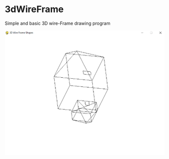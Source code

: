 # 3dWireFrame
Simple and basic 3D wire-Frame drawing program

![alt text](./Documentation/Screenshot01.png "Sceenshot")
